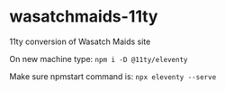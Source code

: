 # wasatchmaids-11ty
11ty conversion of Wasatch Maids site

On new machine type: `npm i -D @11ty/eleventy`

Make sure npmstart command is: `npx eleventy --serve`
